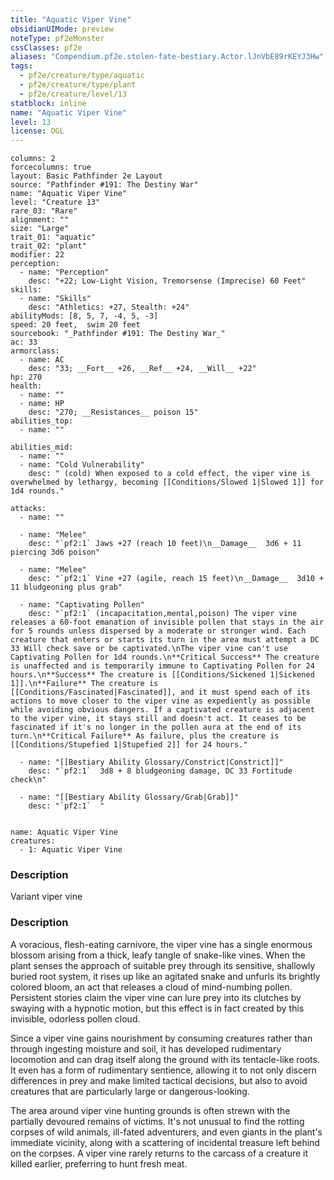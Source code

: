 ```yaml
---
title: "Aquatic Viper Vine"
obsidianUIMode: preview
noteType: pf2eMonster
cssClasses: pf2e
aliases: "Compendium.pf2e.stolen-fate-bestiary.Actor.lJnVbE89rKEYJ3Hw" 
tags:
  - pf2e/creature/type/aquatic
  - pf2e/creature/type/plant
  - pf2e/creature/level/13
statblock: inline
name: "Aquatic Viper Vine"
level: 13
license: OGL
---
```


```statblock
columns: 2
forcecolumns: true
layout: Basic Pathfinder 2e Layout
source: "Pathfinder #191: The Destiny War"
name: "Aquatic Viper Vine"
level: "Creature 13"
rare_03: "Rare"
alignment: ""
size: "Large"
trait_01: "aquatic"
trait_02: "plant"
modifier: 22
perception:
  - name: "Perception"
    desc: "+22; Low-Light Vision, Tremorsense (Imprecise) 60 Feet"
skills:
  - name: "Skills"
    desc: "Athletics: +27, Stealth: +24"
abilityMods: [8, 5, 7, -4, 5, -3]
speed: 20 feet,  swim 20 feet
sourcebook: "_Pathfinder #191: The Destiny War_"
ac: 33
armorclass:
  - name: AC
    desc: "33; __Fort__ +26, __Ref__ +24, __Will__ +22"
hp: 270
health:
  - name: ""
  - name: HP
    desc: "270; __Resistances__ poison 15"
abilities_top:
  - name: ""

abilities_mid:
  - name: ""
  - name: "Cold Vulnerability"
    desc: " (cold) When exposed to a cold effect, the viper vine is overwhelmed by lethargy, becoming [[Conditions/Slowed 1|Slowed 1]] for 1d4 rounds."

attacks:
  - name: ""

  - name: "Melee"
    desc: "`pf2:1` Jaws +27 (reach 10 feet)\n__Damage__  3d6 + 11 piercing 3d6 poison"

  - name: "Melee"
    desc: "`pf2:1` Vine +27 (agile, reach 15 feet)\n__Damage__  3d10 + 11 bludgeoning plus grab"

  - name: "Captivating Pollen"
    desc: "`pf2:1` (incapacitation,mental,poison) The viper vine releases a 60-foot emanation of invisible pollen that stays in the air for 5 rounds unless dispersed by a moderate or stronger wind. Each creature that enters or starts its turn in the area must attempt a DC 33 Will check save or be captivated.\nThe viper vine can't use Captivating Pollen for 1d4 rounds.\n**Critical Success** The creature is unaffected and is temporarily immune to Captivating Pollen for 24 hours.\n**Success** The creature is [[Conditions/Sickened 1|Sickened 1]].\n**Failure** The creature is [[Conditions/Fascinated|Fascinated]], and it must spend each of its actions to move closer to the viper vine as expediently as possible while avoiding obvious dangers. If a captivated creature is adjacent to the viper vine, it stays still and doesn't act. It ceases to be fascinated if it's no longer in the pollen aura at the end of its turn.\n**Critical Failure** As failure, plus the creature is [[Conditions/Stupefied 1|Stupefied 2]] for 24 hours."

  - name: "[[Bestiary Ability Glossary/Constrict|Constrict]]"
    desc: "`pf2:1`  3d8 + 8 bludgeoning damage, DC 33 Fortitude check\n"

  - name: "[[Bestiary Ability Glossary/Grab|Grab]]"
    desc: "`pf2:1`  "
 
```

```encounter-table
name: Aquatic Viper Vine
creatures:
  - 1: Aquatic Viper Vine
```
### Description
Variant viper vine

### Description
A voracious, flesh-eating carnivore, the viper vine has a single enormous blossom arising from a thick, leafy tangle of snake-like vines. When the plant senses the approach of suitable prey through its sensitive, shallowly buried root system, it rises up like an agitated snake and unfurls its brightly colored bloom, an act that releases a cloud of mind-numbing pollen. Persistent stories claim the viper vine can lure prey into its clutches by swaying with a hypnotic motion, but this effect is in fact created by this invisible, odorless pollen cloud.

Since a viper vine gains nourishment by consuming creatures rather than through ingesting moisture and soil, it has developed rudimentary locomotion and can drag itself along the ground with its tentacle-like roots. It even has a form of rudimentary sentience, allowing it to not only discern differences in prey and make limited tactical decisions, but also to avoid creatures that are particularly large or dangerous-looking.

The area around viper vine hunting grounds is often strewn with the partially devoured remains of victims. It's not unusual to find the rotting corpses of wild animals, ill-fated adventurers, and even giants in the plant's immediate vicinity, along with a scattering of incidental treasure left behind on the corpses. A viper vine rarely returns to the carcass of a creature it killed earlier, preferring to hunt fresh meat.
